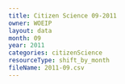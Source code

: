 ```yaml
---
title: Citizen Science 09-2011
owner: WOEIP
layout: data
month: 09
year: 2011
categories: citizenScience
resourceType: shift_by_month
fileName: 2011-09.csv
---
```

